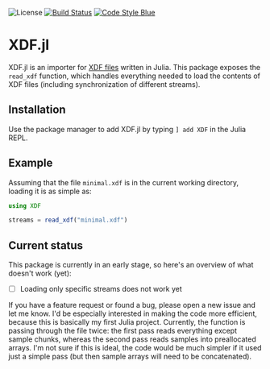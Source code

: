 ![License](https://img.shields.io/github/license/cbrnr/XDF.jl)
[![Build Status](https://github.com/cbrnr/XDF.jl/actions/workflows/CI.yml/badge.svg?branch=main)](https://github.com/cbrnr/XDF.jl/actions/workflows/CI.yml?query=branch%3Amain)
[![Code Style Blue](https://img.shields.io/badge/code%20style-blue-4495d1.svg)](https://github.com/invenia/BlueStyle)

XDF.jl
======
XDF.jl is an importer for [XDF files](https://github.com/sccn/xdf/wiki/Specifications) written in Julia. This package exposes the `read_xdf` function, which handles everything needed to load the contents of XDF files (including synchronization of different streams).

## Installation
Use the package manager to add XDF.jl by typing `] add XDF` in the Julia REPL.

## Example
Assuming that the file `minimal.xdf` is in the current working directory, loading it is as simple as:
```julia
using XDF

streams = read_xdf("minimal.xdf")
```

## Current status
This package is currently in an early stage, so here's an overview of what doesn't work (yet):

- [ ] Loading only specific streams does not work yet

If you have a feature request or found a bug, please open a new issue and let me know. I'd be especially interested in making the code more efficient, because this is basically my first Julia project. Currently, the function is passing through the file twice: the first pass reads everything except sample chunks, whereas the second pass reads samples into preallocated arrays. I'm not sure if this is ideal, the code would be much simpler if it used just a simple pass (but then sample arrays will need to be concatenated).
